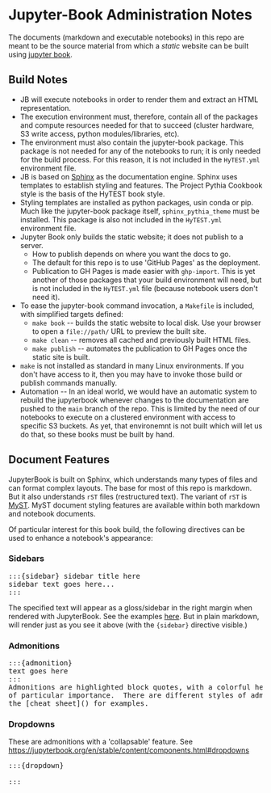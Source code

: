 # Jupyter-Book Administration Notes

The documents (markdown and executable notebooks) in this repo are meant to be the source material from
which a _static_ website can be built using [jupyter book](https://jupyterbook.org/en/stable/intro.html).

## Build Notes

* JB will execute notebooks in order to render them and extract an HTML representation.
* The execution environment must, therefore, contain all of the packages and compute resources needed
  for that to succeed (cluster hardware, S3 write access, python modules/libraries, etc).
* The environment must also contain the jupyter-book package. This package is not needed for any
  of the notebooks to run; it is only needed for the build process.  For this reason, it is not included
  in the `HyTEST.yml` environment file.
* JB is based on [Sphinx](https://jupyterbook.org/en/stable/explain/sphinx.html) as the documentation engine.
  Sphinx uses templates to establish styling and
  features.  The Project Pythia Cookbook style is the basis of the HyTEST book style.
* Styling templates are installed as python packages, usin conda or pip.  Much like the jupyter-book
  package itself, `sphinx_pythia_theme` must be installed.  This package is also not included in the
  `HyTEST.yml` environment file.
* Jupyter Book only builds the static website; it does not publish to a server.
  - How to publish depends on where you want the docs to go.
  - The default for this repo is to use 'GitHub Pages' as the deployment.
  - Publication to GH Pages is made easier with `ghp-import`.  This is yet another of those packages that
    your build environment will need, but is not included in the `HyTEST.yml` file (because notebook users
    don't need it).
* To ease the jupyter-book command invocation, a `Makefile` is included, with simplified targets defined:
  - `make book` -- builds the static website to local disk.  Use your browser to open a `file://path/` URL
    to preview the built site.
  - `make clean` -- removes all cached and previously built HTML files.
  - `make publish` -- automates the publication to GH Pages once the static site is built.
* `make` is not installed as standard in many Linux environments. If you don't have access to it, then you
  may have to invoke those build or publish commands manually.
* Automation -- In an ideal world, we would have an automatic system to rebuild the jupyterbook whenever
  changes to the documentation are pushed to the `main` branch of the repo. This is limited by the need
  of our notebooks to execute on a clustered environment with access to specific S3 buckets. As yet, that
  environemnt is not built which will let us do that, so these books must be built by hand.

## Document Features

JupyterBook is built on Sphinx, which understands many types of files and can format complex layouts. The
base for most of this repo is markdown.  But it also understands `rST` files (restructured text). The
variant of `rST` is [MyST](https://jupyterbook.org/en/stable/reference/cheatsheet.html).  MyST document
styling features are available within both markdown and notebook documents.

Of particular interest for this book build, the following directives can be used to enhance a notebook's appearance:

### Sidebars

<pre>
:::{sidebar} sidebar title here
sidebar text goes here...
:::
</pre>
The specified text will appear as a gloss/sidebar in the right margin when rendered with JupyterBook. See the examples [here](https://jupyterbook.org/en/stable/content/layout.html#sidebar-content).  But in plain markdown, will render just as you see it above (with the `{sidebar}` directive visible.)

### Admonitions

<pre>
:::{admonition}
text goes here
:::
Admonitions are highlighted block quotes, with a colorful headline bar.  These are useful to highlight text
of particular importance.  There are different styles of admonition (note, warning, error, tip, etc).  See
the [cheat sheet]() for examples.
</pre>

### Dropdowns

These are admonitions with a 'collapsable' feature. See <https://jupyterbook.org/en/stable/content/components.html#dropdowns>
<pre>
:::{dropdown}

:::
</pre>